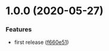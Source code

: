 # 1.0.0 (2020-05-27)


### Features

* first release ([f660e51](https://github.com/eclass/eslint-config-typescript/commit/f660e51317490b10a0383cad7860f5d1a41f5c19))
